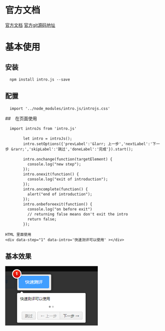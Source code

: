 # 官方文档
[官方文档](https://introjs.com/docs/)
[官方git源码地址](https://github.com/usablica/intro.js/)

# 基本使用

## 安装


```
  npm install intro.js --save
```
## 配置

```
  import '../node_modules/intro.js/introjs.css'
```
##　在页面使用

```
  import introJs from 'intro.js'
  
        let intro = introJs();
        intro.setOptions({'prevLabel':'&larr; 上一步','nextLabel':'下一步 &rarr;','skipLabel':'跳过','doneLabel':'完成'}).start();

        intro.onchange(function(targetElement) {
          console.log("new step");
        });
        intro.onexit(function() {
          console.log("exit of introduction");
        });
        intro.oncomplete(function() {
          alert("end of introduction");
        });
        intro.onbeforeexit(function() {
          console.log("on before exit")
          // returning false means don't exit the intro
          return false;
        });

HTML 里面使用
<div data-step="1" data-intro='快速测评可以使用' ></div>
```
## 基本效果
![](/assets/screenshot_1528166745823.png)








